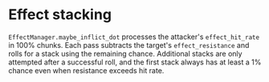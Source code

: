# Effect stacking

`EffectManager.maybe_inflict_dot` processes the attacker's `effect_hit_rate` in 100% chunks. Each pass subtracts the target's `effect_resistance` and rolls for a stack using the remaining chance. Additional stacks are only attempted after a successful roll, and the first stack always has at least a 1% chance even when resistance exceeds hit rate.

